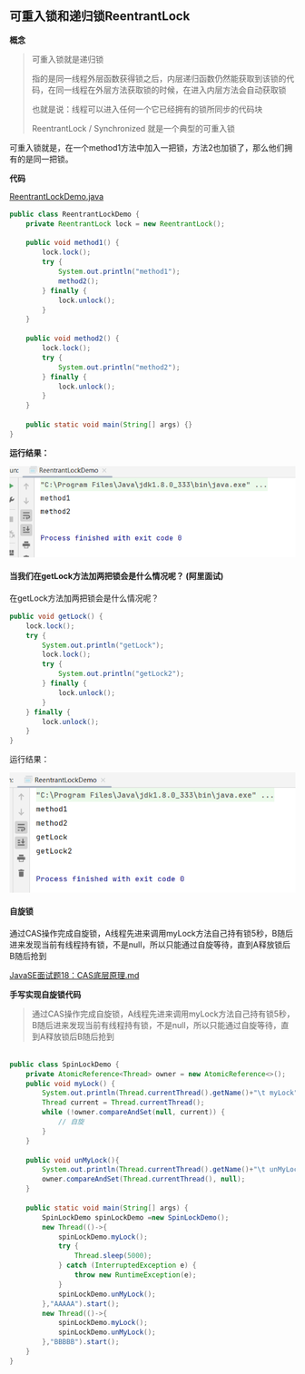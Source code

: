 ## 可重入锁和递归锁ReentrantLock

**概念**

> 可重入锁就是递归锁
> 
> 指的是同一线程外层函数获得锁之后，内层递归函数仍然能获取到该锁的代码，在同一线程在外层方法获取锁的时候，在进入内层方法会自动获取锁
> 
> 也就是说：线程可以进入任何一个它已经拥有的锁所同步的代码块
> 
> ReentrantLock / Synchronized 就是一个典型的可重入锁

可重入锁就是，在一个method1方法中加入一把锁，方法2也加锁了，那么他们拥有的是同一把锁。

**代码**

[ReentrantLockDemo.java](..%2F..%2Fsrc%2Fmain%2Fjava%2Fcom%2Fexample%2Fjavainterview%2FVersion02%2FReentrantLockDemo.java)

```java
public class ReentrantLockDemo {
    private ReentrantLock lock = new ReentrantLock();

    public void method1() {
        lock.lock();
        try {
            System.out.println("method1");
            method2();
        } finally {
            lock.unlock();
        }
    }

    public void method2() {
        lock.lock();
        try {
            System.out.println("method2");
        } finally {
            lock.unlock();
        }
    }

    public static void main(String[] args) {}
}
```

**运行结果：**

![img_22.png](Image2%2Fimg_22.png)


#### 当我们在getLock方法加两把锁会是什么情况呢？ (阿里面试)
在getLock方法加两把锁会是什么情况呢？

```java
public void getLock() {
    lock.lock();
    try {
        System.out.println("getLock");
        lock.lock();
        try {
            System.out.println("getLock2");
        } finally {
            lock.unlock();
        }
    } finally {
        lock.unlock();
    }
}
```

运行结果：

![img_23.png](Image2%2Fimg_23.png)


#### 自旋锁

通过CAS操作完成自旋锁，A线程先进来调用myLock方法自己持有锁5秒，B随后进来发现当前有线程持有锁，不是null，所以只能通过自旋等待，直到A释放锁后B随后抢到

[JavaSE面试题18：CAS底层原理.md](JavaSE%C3%E6%CA%D4%CC%E218%A3%BACAS%B5%D7%B2%E3%D4%AD%C0%ED.md)

**手写实现自旋锁代码**

> 通过CAS操作完成自旋锁，A线程先进来调用myLock方法自己持有锁5秒，B随后进来发现当前有线程持有锁，不是null，所以只能通过自旋等待，直到A释放锁后B随后抢到

```java

public class SpinLockDemo {
    private AtomicReference<Thread> owner = new AtomicReference<>();
    public void myLock() {
        System.out.println(Thread.currentThread().getName()+"\t myLock");
        Thread current = Thread.currentThread();
        while (!owner.compareAndSet(null, current)) {
            // 自旋
        }
    }

    public void unMyLock(){
        System.out.println(Thread.currentThread().getName()+"\t unMyLock");
        owner.compareAndSet(Thread.currentThread(), null);
    }

    public static void main(String[] args) {
        SpinLockDemo spinLockDemo =new SpinLockDemo();
        new Thread(()->{
            spinLockDemo.myLock();
            try {
                Thread.sleep(5000);
            } catch (InterruptedException e) {
                throw new RuntimeException(e);
            }
            spinLockDemo.unMyLock();
        },"AAAAA").start();
        new Thread(()->{
            spinLockDemo.myLock();
            spinLockDemo.unMyLock();
        },"BBBBB").start();
    }
}
```
